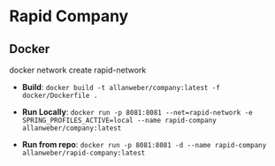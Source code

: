 # Rapid Company

## Docker

docker network create rapid-network

* **Build**: `docker build -t allanweber/company:latest -f docker/Dockerfile .`

* **Run Locally**: `docker run -p 8081:8081 --net=rapid-network -e SPRING_PROFILES_ACTIVE=local --name rapid-company allanweber/company:latest`

* **Run from repo**: `docker run -p 8081:8081 -d --name rapid-company allanweber/rapid-company:latest`